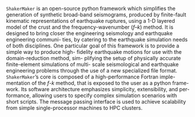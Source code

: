 ``ShakerMaker`` is an open-source python framework which simplifies the
generation of synthetic broad-band seismograms, produced by finite-fault
kinematic representations of earthquake ruptures, using a 1-D layered model
of the crust and the frequency-wavenumber ($f$–$k$) method. It is designed to
bring closer the engineering seismology and earthquake engineering communi-
ties, by catering to the earthquake simulation needs of both disciplines. One
particular goal of this framework is to provide a simple way to produce high-
fidelity earthquake motions for use with the domain-reduction method, sim-
plifying the setup of physically accurate finite-element simulations of multi-
scale seismological and earthquake engineering problems through the use of
a new specialized file format.
``ShakerMaker``’s core is composed of a high-performance Fortran imple-
mentation of the $f$-$k$ method, that is exposed to the user as a python frame-
work. Its software architecture emphasizes simplicity, extensibility, and per-
formance, allowing users to specify complex simulation scenarios with short
scripts. The message passing interface is used to achieve scalability from
simple single-processor machines to HPC clusters.
